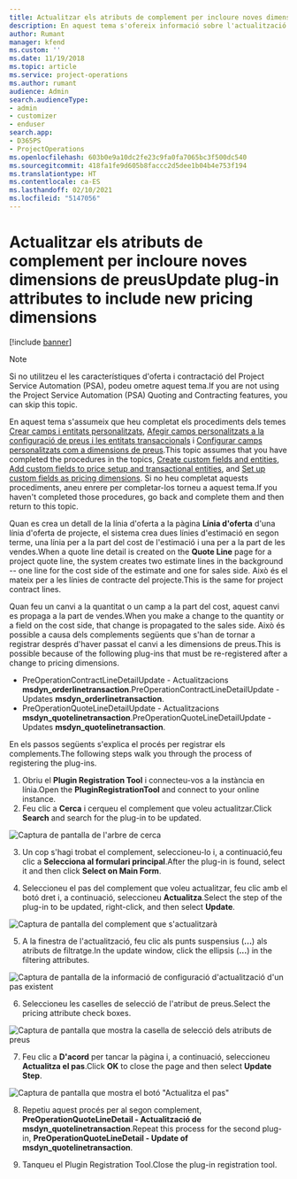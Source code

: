 ```yaml
---
title: Actualitzar els atributs de complement per incloure noves dimensions de preus
description: En aquest tema s'ofereix informació sobre l'actualització d'atributs de complement per a les dimensions de preus.
author: Rumant
manager: kfend
ms.custom: ''
ms.date: 11/19/2018
ms.topic: article
ms.service: project-operations
ms.author: rumant
audience: Admin
search.audienceType:
- admin
- customizer
- enduser
search.app:
- D365PS
- ProjectOperations
ms.openlocfilehash: 603b0e9a10dc2fe23c9fa0fa7065bc3f500dc540
ms.sourcegitcommit: 418fa1fe9d605b8faccc2d5dee1b04b4e753f194
ms.translationtype: HT
ms.contentlocale: ca-ES
ms.lasthandoff: 02/10/2021
ms.locfileid: "5147056"
---
```

# <a name="update-plug-in-attributes-to-include-new-pricing-dimensions"></a><span data-ttu-id="6ee9b-103">Actualitzar els atributs de complement per incloure noves dimensions de preus</span><span class="sxs-lookup"><span data-stu-id="6ee9b-103">Update plug-in attributes to include new pricing dimensions</span></span>

[!include [banner](../includes/psa-now-project-operations.md)]

> [!NOTE]
> <span data-ttu-id="6ee9b-104">Si no utilitzeu el les característiques d'oferta i contractació del Project Service Automation (PSA), podeu ometre aquest tema.</span><span class="sxs-lookup"><span data-stu-id="6ee9b-104">If you are not using the Project Service Automation (PSA) Quoting and Contracting features, you can skip this topic.</span></span>

<span data-ttu-id="6ee9b-105">En aquest tema s'assumeix que heu completat els procediments dels temes [Crear camps i entitats personalitzats](create-custom-fields-entities.md), [Afegir camps personalitzats a la configuració de preus i les entitats transaccionals](field-references.md) i [Configurar camps personalitzats com a dimensions de preus](set-up-pricing-dimensions.md).</span><span class="sxs-lookup"><span data-stu-id="6ee9b-105">This topic assumes that you have completed the procedures in the topics, [Create custom fields and entities](create-custom-fields-entities.md), [Add custom fields to price setup and transactional entities](field-references.md), and [Set up custom fields as pricing dimensions](set-up-pricing-dimensions.md).</span></span> <span data-ttu-id="6ee9b-106">Si no heu completat aquests procediments, aneu enrere per completar-los torneu a aquest tema.</span><span class="sxs-lookup"><span data-stu-id="6ee9b-106">If you haven't completed those procedures, go back and complete them and then return to this topic.</span></span>

<span data-ttu-id="6ee9b-107">Quan es crea un detall de la línia d'oferta a la pàgina **Línia d'oferta** d'una línia d'oferta de projecte, el sistema crea dues línies d'estimació en segon terme, una línia per a la part del cost de l'estimació i una per a la part de les vendes.</span><span class="sxs-lookup"><span data-stu-id="6ee9b-107">When a quote line detail is created on the **Quote Line** page for a project quote line, the system creates two estimate lines in the background -- one line for the cost side of the estimate and one for sales side.</span></span> <span data-ttu-id="6ee9b-108">Això és el mateix per a les línies de contracte del projecte.</span><span class="sxs-lookup"><span data-stu-id="6ee9b-108">This is the same  for project contract lines.</span></span>

<span data-ttu-id="6ee9b-109">Quan feu un canvi a la quantitat o un camp a la part del cost, aquest canvi es propaga a la part de vendes.</span><span class="sxs-lookup"><span data-stu-id="6ee9b-109">When you make a change to the quantity or a field on the cost side, that change is propagated to the sales side.</span></span> <span data-ttu-id="6ee9b-110">Això és possible a causa dels complements següents que s'han de tornar a registrar després d'haver passat el canvi a les dimensions de preus.</span><span class="sxs-lookup"><span data-stu-id="6ee9b-110">This is possible because of the following plug-ins that must be re-registered after a change to pricing dimensions.</span></span>

- <span data-ttu-id="6ee9b-111">PreOperationContractLineDetailUpdate - Actualitzacions **msdyn_orderlinetransaction**.</span><span class="sxs-lookup"><span data-stu-id="6ee9b-111">PreOperationContractLineDetailUpdate - Updates **msdyn_orderlinetransaction**.</span></span>
- <span data-ttu-id="6ee9b-112">PreOperationQuoteLineDetailUpdate - Actualitzacions **msdyn_quotelinetransaction**.</span><span class="sxs-lookup"><span data-stu-id="6ee9b-112">PreOperationQuoteLineDetailUpdate - Updates **msdyn_quotelinetransaction**.</span></span>

<span data-ttu-id="6ee9b-113">En els passos següents s'explica el procés per registrar els complements.</span><span class="sxs-lookup"><span data-stu-id="6ee9b-113">The following steps walk you through the process of registering the plug-ins.</span></span>

1. <span data-ttu-id="6ee9b-114">Obriu el **Plugin Registration Tool** i connecteu-vos a la instància en línia.</span><span class="sxs-lookup"><span data-stu-id="6ee9b-114">Open the **PluginRegistrationTool** and connect to your online instance.</span></span>
2. <span data-ttu-id="6ee9b-115">Feu clic a **Cerca** i cerqueu el complement que voleu actualitzar.</span><span class="sxs-lookup"><span data-stu-id="6ee9b-115">Click **Search** and search for the plug-in to be updated.</span></span>

 ![Captura de pantalla de l'arbre de cerca](media/PRT-1.png)

3. <span data-ttu-id="6ee9b-117">Un cop s'hagi trobat el complement, seleccioneu-lo i, a continuació,feu clic a **Selecciona al formulari principal**.</span><span class="sxs-lookup"><span data-stu-id="6ee9b-117">After the plug-in is found, select it and then click **Select on Main Form**.</span></span>

4. <span data-ttu-id="6ee9b-118">Seleccioneu el pas del complement que voleu actualitzar, feu clic amb el botó dret i, a continuació, seleccioneu **Actualitza**.</span><span class="sxs-lookup"><span data-stu-id="6ee9b-118">Select the step of the plug-in to be updated, right-click, and then select **Update**.</span></span>

 ![Captura de pantalla del complement que s'actualitzarà](media/PRT-2.png)
 
5. <span data-ttu-id="6ee9b-120">A la finestra de l'actualització, feu clic als punts suspensius (**...**) als atributs de filtratge.</span><span class="sxs-lookup"><span data-stu-id="6ee9b-120">In the update window, click the ellipsis (**...**) in the filtering attributes.</span></span>

 ![Captura de pantalla de la informació de configuració d'actualització d'un pas existent](media/PRT-3.png)
 
6. <span data-ttu-id="6ee9b-122">Seleccioneu les caselles de selecció de l'atribut de preus.</span><span class="sxs-lookup"><span data-stu-id="6ee9b-122">Select the pricing attribute check boxes.</span></span>

 ![Captura de pantalla que mostra la casella de selecció dels atributs de preus](media/PRT-4.png)

7. <span data-ttu-id="6ee9b-124">Feu clic a **D'acord** per tancar la pàgina i, a continuació, seleccioneu **Actualitza el pas**.</span><span class="sxs-lookup"><span data-stu-id="6ee9b-124">Click **OK** to close the page and then select **Update Step**.</span></span>

 ![Captura de pantalla que mostra el botó "Actualitza el pas"](media/PRT-5.png)
 
8. <span data-ttu-id="6ee9b-126">Repetiu aquest procés per al segon complement, **PreOperationQuoteLineDetail - Actualització de msdyn_quotelinetransaction**.</span><span class="sxs-lookup"><span data-stu-id="6ee9b-126">Repeat this process for the second plug-in, **PreOperationQuoteLineDetail - Update of msdyn_quotelinetransaction**.</span></span>

9. <span data-ttu-id="6ee9b-127">Tanqueu el Plugin Registration Tool.</span><span class="sxs-lookup"><span data-stu-id="6ee9b-127">Close the plug-in registration tool.</span></span>

